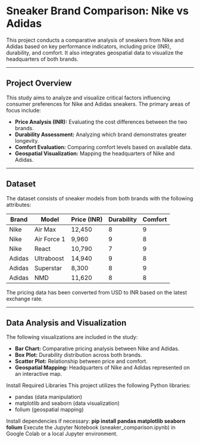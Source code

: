 # Sneaker Brand Comparison: Nike vs Adidas  

This project conducts a comparative analysis of sneakers from Nike and Adidas based on key performance indicators, including price (INR), durability, and comfort. It also integrates geospatial data to visualize the headquarters of both brands.  

---

## Project Overview  

This study aims to analyze and visualize critical factors influencing consumer preferences for Nike and Adidas sneakers. The primary areas of focus include:  

- **Price Analysis (INR):** Evaluating the cost differences between the two brands.  
- **Durability Assessment:** Analyzing which brand demonstrates greater longevity.  
- **Comfort Evaluation:** Comparing comfort levels based on available data.  
- **Geospatial Visualization:** Mapping the headquarters of Nike and Adidas.  

---

## Dataset  

The dataset consists of sneaker models from both brands with the following attributes:  

| Brand  | Model        | Price (INR) | Durability | Comfort |
|--------|-------------|-------------|------------|---------|
| Nike   | Air Max     | 12,450      | 8          | 9       |
| Nike   | Air Force 1 | 9,960       | 9          | 8       |
| Nike   | React       | 10,790      | 7          | 9       |
| Adidas | Ultraboost  | 14,940      | 9          | 8       |
| Adidas | Superstar   | 8,300       | 8          | 9       |
| Adidas | NMD         | 11,620      | 8          | 8       |

The pricing data has been converted from USD to INR based on the latest exchange rate.  

---

## Data Analysis and Visualization  

The following visualizations are included in the study:  

- **Bar Chart:** Comparative pricing analysis between Nike and Adidas.  
- **Box Plot:** Durability distribution across both brands.  
- **Scatter Plot:** Relationship between price and comfort.  
- **Geospatial Mapping:** Headquarters of Nike and Adidas represented on an interactive map.

Install Required Libraries
This project utilizes the following Python libraries:
- pandas (data manipulation)
- matplotlib and seaborn (data visualization)
- folium (geospatial mapping)

Install dependencies if necessary:
**pip install pandas matplotlib seaborn folium**
Execute the Jupyter Notebook (sneaker_comparison.ipynb) in Google Colab or a local Jupyter environment.
